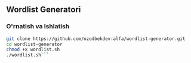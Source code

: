 ## Wordlist Generatori

### O'rnatish va Ishlatish
```bash
git clone https://github.com/ozodbekdev-alfa/wordlist-generator.git
cd wordlist-generator
chmod +x wordlist.sh
./wordlist.sh```
